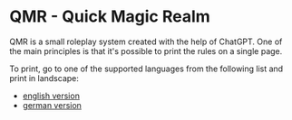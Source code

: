 # QMR - Quick Magic Realm
QMR is a small roleplay system created with the help of ChatGPT. One of the main principles is that it's possible to
print the rules on a single page.

To print, go to one of the supported languages from the following list and print in landscape:
- [english version](https://hardliner66.github.io/qmr/en.html)
- [german version](https://hardliner66.github.io/qmr/de.html)
